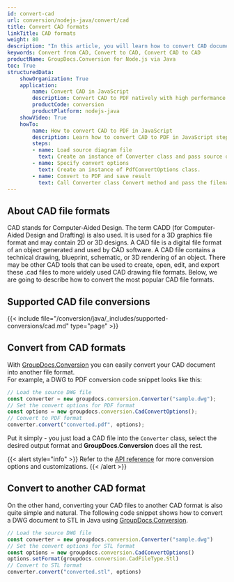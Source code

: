 ```yaml
---
id: convert-cad
url: conversion/nodejs-java/convert/cad
title: Convert CAD formats
linkTitle: CAD formats
weight: 80
description: "In this article, you will learn how to convert CAD documents to other formats or another CAD format with GroupDocs.Conversion for Node.js via Java."
keywords: Convert from CAD, Convert to CAD, Convert CAD to CAD
productName: GroupDocs.Conversion for Node.js via Java
toc: True
structuredData:
    showOrganization: True
    application:    
        name: Convert CAD in JavaScript    
        description: Convert CAD to PDF natively with high performance using Node.js and GroupDocs.Conversion for Node.js via Java APIs
        productCode: conversion
        productPlatform: nodejs-java 
    showVideo: True
    howTo:
        name: How to convert CAD to PDF in JavaScript 
        description: Learn how to convert CAD to PDF in JavaScript step by step
        steps:
        - name: Load source diagram file 
          text: Create an instance of Converter class and pass source diagram file path as a constructor parameter. You may specify absolute or relative file paths as per your requirements. 
        - name: Specify convert options 
          text: Create an instance of PdfConvertOptions class.
        - name: Convert to PDF and save result 
          text: Call Converter class Convert method and pass the filename for the converted PDF file and the PdfConvertOptions object from the previous step as parameters.
---
```


## About CAD file formats

CAD stands for Computer-Aided Design. The term CADD (for Computer-Aided Design and Drafting) is also used. It is used for a 3D graphics file format and may contain 2D or 3D designs. A CAD file is a digital file format of an object generated and used by CAD software. A CAD file contains a technical drawing, blueprint, schematic, or 3D rendering of an object. There may be other CAD tools that can be used to create, open, edit, and export these .cad files to more widely used CAD drawing file formats. Below, we are going to describe how to convert the most popular CAD file formats.

## Supported CAD file conversions

{{< include file="/conversion/java/_includes/supported-conversions/cad.md" type="page" >}}

## Convert from CAD formats

With [GroupDocs.Conversion](https://products.groupdocs.com/conversion/nodejs-java) you can easily convert your CAD document into another file format.  
For example, a DWG to PDF conversion code snippet looks like this:

```js
// Load the source DWG file
const converter = new groupdocs.conversion.Converter("sample.dwg");
// Set the convert options for PDF format
const options = new groupdocs.conversion.CadConvertOptions();
// Convert to PDF format
converter.convert("converted.pdf", options);
```

Put it simply - you just load a CAD file into the `Converter` class, select the desired output format and **GroupDocs.Conversion** does all the rest.  

{{< alert style="info" >}}
Refer to the [API reference](https://reference.groupdocs.com/conversion/nodejs-java/groupdocs.conversion.options.convert) for more conversion options and customizations.
{{< /alert >}}

## Convert to another CAD format

On the other hand, converting your CAD files to another CAD format is also quite simple and natural.
The following code snippet shows how to convert a DWG document to STL in Java using [GroupDocs.Conversion](https://products.groupdocs.com/conversion/nodejs-java).

```js
// Load the source DWG file
const converter = new groupdocs.conversion.Converter("sample.dwg")
// Set the convert options for STL format
const options = new groupdocs.conversion.CadConvertOptions()
options.setFormat(groupdocs.conversion.CadFileType.Stl)
// Convert to STL format
converter.convert("converted.stl", options)
```